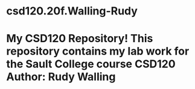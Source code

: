 # csd120.20f.Walling-Rudy
# My CSD120 Repository! This repository contains my lab work for the Sault College course CSD120 **Author**: Rudy Walling
